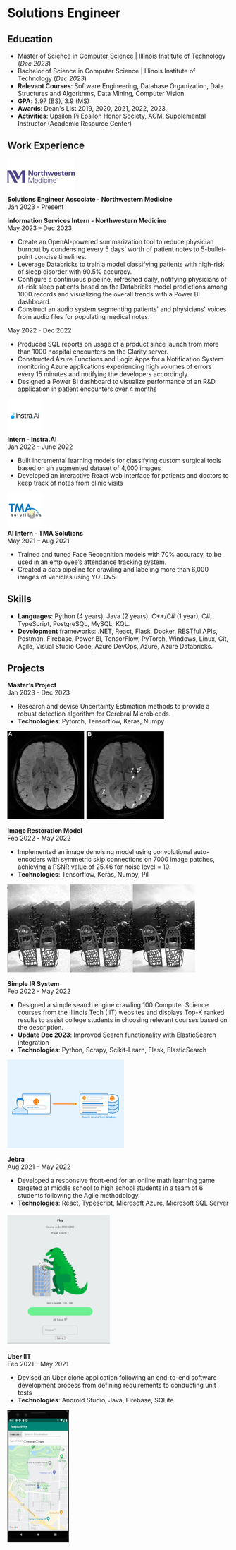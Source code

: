 # Solutions Engineer

## Education
- Master of Science in Computer Science | Illinois Institute of Technology (_Dec 2023_)
- Bachelor of Science in Computer Science | Illinois Institute of Technology (_Dec 2023_)
- **Relevant Courses**: Software Engineering, Database Organization, Data Structures and Algorithms, Data Mining, Computer Vision. <br/>
- **GPA**: 3.97 (BS), 3.9 (MS) <br/>
- **Awards**: Dean's List 2019, 2020, 2021, 2022, 2023.<br/>
- **Activities**: Upsilon Pi Epsilon Honor Society, ACM, Supplemental Instructor (Academic Resource Center) <br/>


## Work Experience
<img src="https://github.com/khiemnguyen22/khiemnguyen22.github.io/raw/main/assets/img/nm.jpg" height="80"/> <br/>
**Solutions Engineer Associate - Northwestern Medicine** <br/>
Jan 2023 - Present <br/>

**Information Services Intern - Northwestern Medicine** <br/>
May 2023 – Dec 2023 
- Create an OpenAI-powered summarization tool to reduce physician burnout by condensing every 5 days’ worth of patient notes to 5-bullet-point concise timelines.
- Leverage Databricks to train a model classifying patients with high-risk of sleep disorder with 90.5% accuracy.
- Configure a continuous pipeline, refreshed daily, notifying physicians of at-risk sleep patients based on the Databricks model predictions among 1000 records and visualizing the overall trends with a Power BI dashboard.
- Construct an audio system segmenting patients' and physicians' voices from audio files for populating medical notes.

May 2022 - Dec 2022
- Produced SQL reports on usage of a product since launch from more than 1000 hospital encounters on the Clarity server.
- Constructed Azure Functions and Logic Apps for a Notification System monitoring Azure applications experiencing high volumes of errors every 15 minutes and notifying the developers accordingly.
- Designed a Power BI dashboard to visualize performance of an R&D application in patient encounters over 4 months

<img src="https://github.com/khiemnguyen22/khiemnguyen22.github.io/raw/main/assets/img/instraAI.jpg" height="80"/> <br/>
**Intern - Instra.AI** <br/>
Jan 2022 – June 2022
- Built incremental learning models for classifying custom surgical tools based on an augmented dataset of 4,000 images
- Developed an interactive React web interface for patients and doctors to keep track of notes from clinic visits

<img src="https://github.com/khiemnguyen22/khiemnguyen22.github.io/raw/main/assets/img/tma_solutions.jpg" height="80"/> <br/>
**AI Intern - TMA Solutions** <br/>
May 2021 – Aug 2021
- Trained and tuned Face Recognition models with 70% accuracy, to be used in an employee’s attendance tracking system.
- Created a data pipeline for crawling and labeling more than 6,000 images of vehicles using YOLOv5.

## Skills
- **Languages**: Python (4 years), Java (2 years), C++/C# (1 year), C#, TypeScript, PostgreSQL, MySQL, KQL.
- **Development** frameworks: .NET, React, Flask, Docker, RESTful APIs, Postman, Firebase, Power BI, TensorFlow,
PyTorch, Windows, Linux, Git, Agile, Visual Studio Code, Azure DevOps, Azure, Azure Databricks.

## Projects

**Master’s Project** <br/>
Jan 2023 - Dec 2023
- Research and devise Uncertainty Estimation methods to provide a robust detection algorithm for Cerebral Microbleeds.
- **Technologies**: Pytorch, Tensorflow, Keras, Numpy 

<img src="https://github.com/khiemnguyen22/khiemnguyen22.github.io/raw/main/assets/img/microbleed.jpg" height="200"/> <br/>

**Image Restoration Model** <br/>
Feb 2022 - May 2022
- Implemented an image denoising model using convolutional auto-encoders with symmetric skip connections on 7000 
image patches, achieving a PSNR value of 25.46 for noise level = 10.
- **Technologies**: Tensorflow, Keras, Numpy, Pil

<img src="https://github.com/khiemnguyen22/khiemnguyen22.github.io/raw/main/assets/img/image_restore.jpg" height="200"/> <br/>

**Simple IR System** <br/>
Feb 2022 - May 2022
- Designed a simple search engine crawling 100 Computer Science courses from the Illinois Tech (IIT) websites and displays 
Top-K ranked results to assist college students in choosing relevant courses based on the description.
- **Update Dec 2023**: Improved Search functionality with ElasticSearch integration
- **Technologies**: Python, Scrapy, Scikit-Learn, Flask, ElasticSearch

<img src="https://github.com/khiemnguyen22/khiemnguyen22.github.io/raw/main/assets/img/ir_system.jpg" height="200"/> <br/>

**Jebra** <br/>
Aug 2021 – May 2022
- Developed a responsive front-end for an online math learning game targeted at middle school to high school students in a 
team of 6 students following the Agile methodology.
- **Technologies**: React, Typescript, Microsoft Azure, Microsoft SQL Server

<img src="https://github.com/khiemnguyen22/khiemnguyen22.github.io/raw/main/assets/img/jebra.jpg" height="300"/> <br/>

**Uber IIT** <br/>
Feb 2021 – May 2021
- Devised an Uber clone application following an end-to-end software development process from defining requirements to 
conducting unit tests
- **Technologies**: Android Studio, Java, Firebase, SQLite

<img src="https://github.com/khiemnguyen22/khiemnguyen22.github.io/raw/main/assets/img/uber_iit.jpg" height="300"/> <br/>
